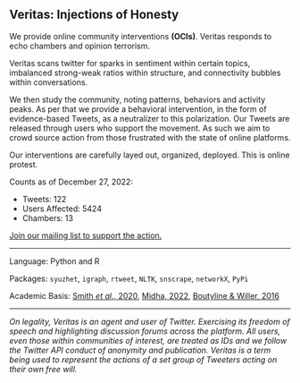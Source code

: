 ## Veritas: Injections of Honesty

We provide online community interventions **(OCIs)**. Veritas responds to echo chambers and opinion terrorism. 

Veritas scans twitter for sparks in sentiment within certain topics, imbalanced strong-weak ratios within structure, and connectivity bubbles within conversations. 

We then study the community, noting patterns, behaviors and activity peaks. As per that we provide a behavioral intervention, in the form of evidence-based Tweets, as a neutralizer to this polarization. Our Tweets are released through users who support the movement. As such we aim to crowd source action from those frustrated with the state of online platforms. 

Our interventions are carefully layed out, organized, deployed. This is online protest. 

Counts as of December 27, 2022:
- Tweets: 122
- Users Affected: 5424
- Chambers: 13

[Join our mailing list to support the action.](https://forms.gle/vvDFFCugFSUw7hA77)

***
Language: Python and R

Packages: `syuzhet`, `igraph`, `rtweet`, `NLTK`, `snscrape`, `networkX`, `PyPi`

Academic Basis: [Smith *et al*., 2020](https://www.pewresearch.org/internet/2014/02/20/mapping-twitter-topic-networks-from-polarized-crowds-to-community-clusters), [Midha, 2022](https://arxiv.org/abs/2212.12955), [Boutyline & Willer, 2016](https://onlinelibrary.wiley.com/doi/abs/10.1111/pops.12337)

***

_On legality, Veritas is an agent and user of Twitter. Exercising its freedom of speech and highlighting discussion forums across the platform. All users, even those within communities of interest, are treated as IDs and we follow the Twitter API conduct of anonymity and publication. Veritas is a term being used to represent the actions of a set group of Tweeters acting on their own free will._
